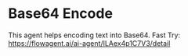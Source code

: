 # Base64 Encode
This agent helps encoding text into Base64.
Fast Try: https://flowagent.ai/ai-agent/ILAex4p1C7V3/detail